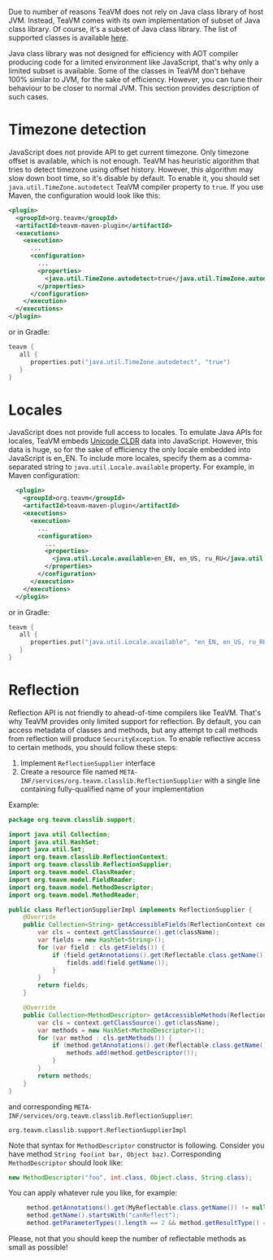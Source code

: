 Due to number of reasons TeaVM does not rely on Java class library of host JVM.
Instead, TeaVM comes with its own implementation of subset of Java class library.
Of course, it's a subset of Java class library.
The list of supported classes is available [here](/jcl-report/recent/jcl.html).

Java class library was not designed for efficiency with AOT compiler producing code for a limited
environment like JavaScript, that's why only a limited subset is available.
Some of the classes in TeaVM don't behave 100% similar to JVM, for the sake of efficiency.
However, you can tune their behaviour to be closer to normal JVM.
This section provides description of such cases.


# Timezone detection

JavaScript does not provide API to get current timezone.
Only timezone offset is available, which is not enough.
TeaVM has heuristic algorithm that tries to detect timezone using offset history.
However, this algorithm may slow down boot time, so it's disable by default.
To enable it, you should set `java.util.TimeZone.autodetect` TeaVM compiler property to `true`.
If you use Maven, the configuration would look like this:

```xml
<plugin>
  <groupId>org.teavm</groupId>
  <artifactId>teavm-maven-plugin</artifactId>
  <executions>
    <execution>
      ...
      <configuration>
        ...
        <properties>
          <java.util.TimeZone.autodetect>true</java.util.TimeZone.autodetect>
        </properties>
      </configuration>
    </execution>
  </executions>
</plugin>
```

or in Gradle:

```kotlin
teavm {
   all {
      properties.put("java.util.TimeZone.autodetect", "true")
   }
}
```


# Locales

JavaScript does not provide full access to locales.
To emulate Java APIs for locales, TeaVM embeds [Unicode CLDR](http://cldr.unicode.org/) data into JavaScript.
However, this data is huge, so for the sake of efficiency the only locale embedded into JavaScript is en_EN.
To include more locales, specify them as a comma-separated string to `java.util.Locale.available` property.
For example, in Maven configuration:

```xml
  <plugin>
    <groupId>org.teavm</groupId>
    <artifactId>teavm-maven-plugin</artifactId>
    <executions>
      <execution>
        ...
        <configuration>
          ...
          <properties>
            <java.util.Locale.available>en_EN, en_US, ru_RU</java.util.Locale.available>
          </properties>
        </configuration>
      </execution>
    </executions>
  </plugin>
```

or in Gradle:

```kotlin
teavm {
   all {
      properties.put("java.util.Locale.available", "en_EN, en_US, ru_RU")
   }
}
```


# Reflection

Reflection API is not friendly to ahead-of-time compilers like TeaVM.
That's why TeaVM provides only limited support for reflection.
By default, you can access metadata of classes and methods, 
but any attempt to call methods from reflection will produce `SecurityException`.
To enable reflective access to certain methods, you should follow these steps:

1. Implement `ReflectionSupplier` interface
2. Create a resource file named `META-INF/services/org.teavm.classlib.ReflectionSupplier`
   with a single line containing fully-qualified name of your implementation

Example:

```java
package org.teavm.classlib.support;

import java.util.Collection;
import java.util.HashSet;
import java.util.Set;
import org.teavm.classlib.ReflectionContext;
import org.teavm.classlib.ReflectionSupplier;
import org.teavm.model.ClassReader;
import org.teavm.model.FieldReader;
import org.teavm.model.MethodDescriptor;
import org.teavm.model.MethodReader;

public class ReflectionSupplierImpl implements ReflectionSupplier {
    @Override
    public Collection<String> getAccessibleFields(ReflectionContext context, String className) {
        var cls = context.getClassSource().get(className);
        var fields = new HashSet<String>();
        for (var field : cls.getFields()) {
            if (field.getAnnotations().get(Reflectable.class.getName()) != null) {
                fields.add(field.getName());
            }
        }
        return fields;
    }

    @Override
    public Collection<MethodDescriptor> getAccessibleMethods(ReflectionContext context, String className) {
        var cls = context.getClassSource().get(className);
        var methods = new HashSet<MethodDescriptor>();
        for (var method : cls.getMethods()) {
            if (method.getAnnotations().get(Reflectable.class.getName()) != null) {
                methods.add(method.getDescriptor());
            }
        }
        return methods;
    }
}
```

and corresponding `META-INF/services/org.teavm.classlib.ReflectionSupplier`:

```
org.teavm.classlib.support.ReflectionSupplierImpl
```

Note that syntax for `MethodDescriptor` constructor is following.
Consider you have method `String foo(int bar, Object baz)`.
Corresponding `MethodDescriptor` should look like: 

```java
new MethodDescriptor("foo", int.class, Object.class, String.class);
```

You can apply whatever rule you like, for example:

```java
     method.getAnnotations().get(MyReflectable.class.getName()) != null
     method.getName().startsWith("canReflect");
     method.getParameterTypes().length == 2 && method.getResultType() == ValueType.parse(void.class);
``` 

Please, not that you should keep the number of reflectable methods as small as possible!